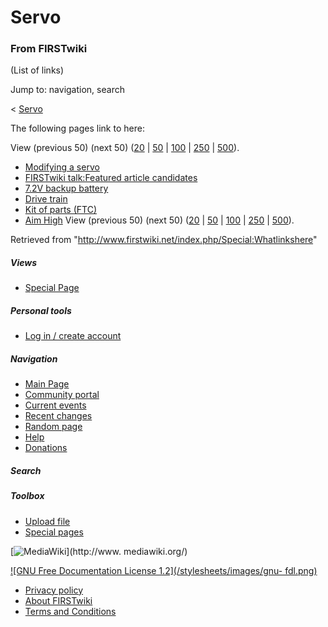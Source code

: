 # Servo

### From FIRSTwiki

(List of links)

Jump to: navigation, search

&lt; [Servo](/index.php?title=Servo&redirect=no "Servo" )  

The following pages link to here:

View (previous 50) (next 50)
([20](/index.php?title=Special:Whatlinkshere/Servo&limit=20&from=0
"Special:Whatlinkshere/Servo" ) |
[50](/index.php?title=Special:Whatlinkshere/Servo&limit=50&from=0
"Special:Whatlinkshere/Servo" ) |
[100](/index.php?title=Special:Whatlinkshere/Servo&limit=100&from=0
"Special:Whatlinkshere/Servo" ) |
[250](/index.php?title=Special:Whatlinkshere/Servo&limit=250&from=0
"Special:Whatlinkshere/Servo" ) |
[500](/index.php?title=Special:Whatlinkshere/Servo&limit=500&from=0
"Special:Whatlinkshere/Servo" )).

  * [Modifying a servo](/index.php/Modifying_a_servo "Modifying a servo" )
  * [FIRSTwiki talk:Featured article candidates](/index.php/FIRSTwiki_talk:Featured_article_candidates "FIRSTwiki talk:Featured article candidates" )
  * [7.2V backup battery](/index.php/7.2V_backup_battery "7.2V backup battery" )
  * [Drive train](/index.php/Drive_train "Drive train" )
  * [Kit of parts (FTC)](/index.php/Kit_of_parts_%28FTC%29 "Kit of parts \(FTC\)" )
  * [Aim High](/index.php/Aim_High "Aim High" )
View (previous 50) (next 50)
([20](/index.php?title=Special:Whatlinkshere/Servo&limit=20&from=0
"Special:Whatlinkshere/Servo" ) |
[50](/index.php?title=Special:Whatlinkshere/Servo&limit=50&from=0
"Special:Whatlinkshere/Servo" ) |
[100](/index.php?title=Special:Whatlinkshere/Servo&limit=100&from=0
"Special:Whatlinkshere/Servo" ) |
[250](/index.php?title=Special:Whatlinkshere/Servo&limit=250&from=0
"Special:Whatlinkshere/Servo" ) |
[500](/index.php?title=Special:Whatlinkshere/Servo&limit=500&from=0
"Special:Whatlinkshere/Servo" )).

Retrieved from "<http://www.firstwiki.net/index.php/Special:Whatlinkshere>"

##### Views

  * [Special Page](/index.php/Special:Whatlinkshere/Servo)

##### Personal tools

  * [Log in / create account](/index.php?title=Special:Userlogin&returnto=Special:Whatlinkshere)

[](/index.php/Main_Page "Main Page" )

##### Navigation

  * [Main Page](/index.php/Main_Page)
  * [Community portal](/index.php/FIRSTwiki:Community_portal)
  * [Current events](/index.php/Current_events)
  * [Recent changes](/index.php/Special:Recentchanges)
  * [Random page](/index.php/Special:Random)
  * [Help](/index.php/Help:Contents)
  * [Donations](/index.php/FIRSTwiki:Site_support)

##### Search



##### Toolbox

  * [Upload file](/index.php/Special:Upload)
  * [Special pages](/index.php/Special:Specialpages)

[![MediaWiki](/skins/common/images/poweredby_mediawiki_88x31.png)](http://www.
mediawiki.org/)

[![GNU Free Documentation License 1.2](/stylesheets/images/gnu-
fdl.png)](http://www.gnu.org/copyleft/fdl.html)

  * [Privacy policy](/index.php/FIRSTwiki:Privacy_policy "FIRSTwiki:Privacy policy" )
  * [About FIRSTwiki](/index.php/FIRSTwiki:About "FIRSTwiki:About" )
  * [Terms and Conditions](/index.php/FIRSTwiki:Terms_and_conditions "FIRSTwiki:Terms and conditions" )

